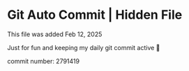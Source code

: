 # Git Auto Commit | Hidden File

This file was added Feb 12, 2025

Just for fun and keeping my daily git commit active 🤪

commit number: 2791419
